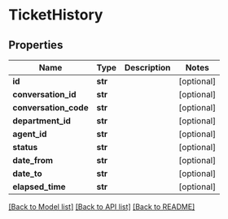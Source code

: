 # TicketHistory

## Properties
Name | Type | Description | Notes
------------ | ------------- | ------------- | -------------
**id** | **str** |  | [optional] 
**conversation_id** | **str** |  | [optional] 
**conversation_code** | **str** |  | [optional] 
**department_id** | **str** |  | [optional] 
**agent_id** | **str** |  | [optional] 
**status** | **str** |  | [optional] 
**date_from** | **str** |  | [optional] 
**date_to** | **str** |  | [optional] 
**elapsed_time** | **str** |  | [optional] 

[[Back to Model list]](../README.md#documentation-for-models) [[Back to API list]](../README.md#documentation-for-api-endpoints) [[Back to README]](../README.md)


